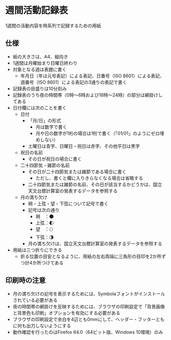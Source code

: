# 週間活動記録表

1週間の活動内容を時系列で記録するための用紙

## 仕様

- 紙の大きさは、A4、縦向き
- 1週間は月曜始まり日曜日終わり
- 対象となる週は表題に書く
  - 年月日（年は元号表記）による表記、日番号（ISO 8601）による表記、週番号（ISO 8601）による表記の3通りの表記で書く
- 記録表の目盛りは10分刻み
- 記録表のうち夜の時間帯（0時～6時および18時～24時）の部分は網掛けしてある
- 日付欄には次のことを書く
  - 日付
    - 「月/日」の形式
      - 月は数字で書く
      - 月や日の数字が1桁の場合は1桁で書く（「01/01」のようにゼロ埋めしない）
    - 土曜日は青字、日曜日・祝日は赤字、その他平日は黒字
  - 祝日の名前
    - その日が祝日の場合に書く
  - 二十四節気・雑節の名前
    - その日が二十四節気または雑節である場合に書く
      - ただし、書くと欄に入りきらなくなる場合は省略する
    - 二十四節気または雑節の名前、その日が該当するかどうかは、国立天文台暦計算室の発表するデータを参照する
  - 月の満ち欠け
    - 朔・上弦・望・下弦について記号で書く
    - 記号は次の通り
      - 朔　：🌑
      - 上弦：🌓
      - 望　：🌕
      - 下弦：🌗
    - 月の満ち欠けは、国立天文台暦計算室の発表するデータを参照する
- 用紙は三つ折りにできる
  - 折る位置の目安となるように、用紙の左右両端に三角形の目印を2か所ずつ計4か所つけてある

## 印刷時の注意

- 月の満ち欠けの記号を表示するためには、Symbolaフォントがインストールされている必要がある
- 夜の時間帯の網掛けを反映するためには、ブラウザの印刷設定で「背景画像と背景色も印刷」オプションを有効にする必要がある
- ブラウザの印刷設定で余白を4辺とも0mmにして、ヘッダー・フッターともに何も出力しないようにする
- 動作確認を行ったのはFirefox 64.0（64ビット版、Windows 10環境）のみ
